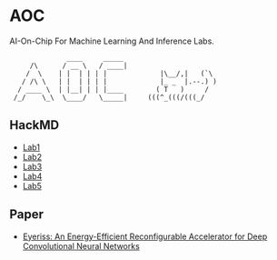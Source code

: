 # AOC
AI-On-Chip For Machine Learning And Inference Labs.
```
              ____     _____ 
     /\      / __ \   / ____|        
    /  \    | |  | | | |             |\__/,|   (`\
   / /\ \   | |  | | | |             |_ _  |.--.) )
  / ____ \  | |__| | | |____        ( T   )     /
 /_/    \_\  \____/   \_____|     (((^_(((/(((_/
```
## HackMD
- [Lab1](https://hackmd.io/waJTKCH5QzmBOoMZijPJxg)
- [Lab2](https://hackmd.io/hLrNYsapR2WiIzchz6NDFw?view)
- [Lab3](https://hackmd.io/w5JNC1sVSZCTp3s7kTlh1Q)
- [Lab4](https://hackmd.io/kdffcrV9SLab5lmOuR-W7Q)
- [Lab5](https://hackmd.io/bHG__yM2SA2CgegeT2b4mQ?both)

## Paper
- [Eyeriss: An Energy-Efficient Reconfigurable Accelerator for Deep Convolutional Neural Networks](https://hackmd.io/wfuGBmmxSpSs8MaduZQRLA)
